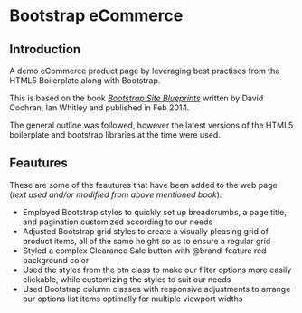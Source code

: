 # Bootstrap eCommerce

## Introduction
A demo eCommerce product page by leveraging best practises from the HTML5 Boilerplate along with Bootstrap.

This is based on the book [*Bootstrap Site Blueprints*](https://www.packtpub.com/web-development/bootstrap-site-blueprints) written by David Cochran, Ian Whitley and published in Feb 2014. 

The general outline was followed, however the latest versions of the HTML5 boilerplate and bootstrap libraries at the time were used.

## Feautures
These are some of the feautures that have been added to the web page (*text used and/or modified from above mentioned book*):
*   Employed Bootstrap styles to quickly set up breadcrumbs, a page title, and
pagination customized according to our needs
*   Adjusted Bootstrap grid styles to create a visually pleasing grid of product
items, all of the same height so as to ensure a regular grid
*   Styled a complex Clearance Sale button with @brand-feature red
background color
*   Used the styles from the btn class to make our filter options more easily
clickable, while customizing the styles to suit our needs
*   Used Bootstrap column classes with responsive adjustments to arrange our
options list items optimally for multiple viewport widths
